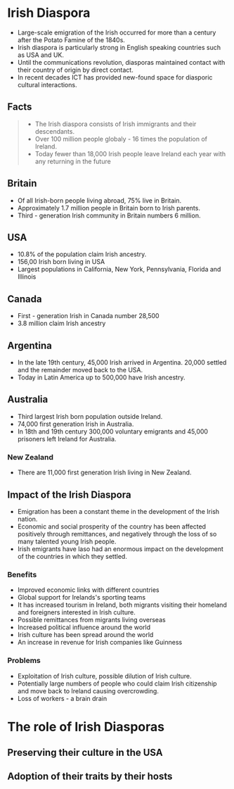 # Irish Diaspora
- Large-scale emigration of the  Irish occurred for more than a century after the Potato Famine of the 1840s.
- Irish diaspora is particularly strong in English speaking countries such as USA and UK.
- Until the communications revolution, diasporas maintained contact with their country of origin by direct contact.
- In recent decades ICT has provided new-found space for diasporic cultural interactions.

## Facts
> - The Irish diaspora consists of Irish immigrants and their descendants.
> - Over 100 million people globaly - 16 times the population of Ireland.
> - Today fewer than 18,000 Irish people leave Ireland each year with any returning in the future

## Britain
- Of all Irish-born people living abroad, 75% live in Britain.
- Approximately 1.7 million people in Britain born to Irish parents.
- Third - generation Irish community in Britain numbers 6 million.

## USA
- 10.8% of the population claim Irish ancestry.
- 156,00 Irish born living in USA
- Largest populations in California, New York, Pennsylvania, Florida and Illinois

## Canada
- First - generation Irish in Canada number 28,500
- 3.8 million claim Irish ancestry

## Argentina
- In the late 19th century, 45,000 Irish arrived in Argentina. 20,000 settled and the remainder moved back to the USA.
- Today in Latin America up to 500,000 have Irish ancestry.

## Australia
- Third largest Irish born population outside Ireland.
- 74,000 first generation Irish in Australia.
- In 18th and 19th century 300,000 voluntary emigrants and 45,000 prisoners left Ireland for Australia.
### New Zealand
- There are 11,000 first generation Irish living in New Zealand.

## Impact of the Irish Diaspora
- Emigration has been a constant theme in the development of the Irish nation.
- Economic and social prosperity of the country has been affected positively through remittances, and negatively through the loss of so many talented young Irish people.
- Irish emigrants have laso had an enormous impact on the development of the countries in which they settled.
### Benefits
-  Improved economic links with different countries
- Global support for Irelands's sporting teams
- It has increased tourism in Ireland, both migrants visiting their homeland and foreigners interested in Irish culture.
- Possible remittances from migrants living overseas
- Increased political influence around the world
- Irish culture has been spread around the world
- An increase in revenue for Irish companies like Guinness
### Problems
- Exploitation of Irish culture, possible dilution of Irish culture.
- Potentially large numbers of people who could claim Irish citizenship and move back to Ireland causing overcrowding.
- Loss of workers - a brain drain

# The role of Irish Diasporas
## Preserving their culture in the USA
## Adoption of their traits by their hosts
